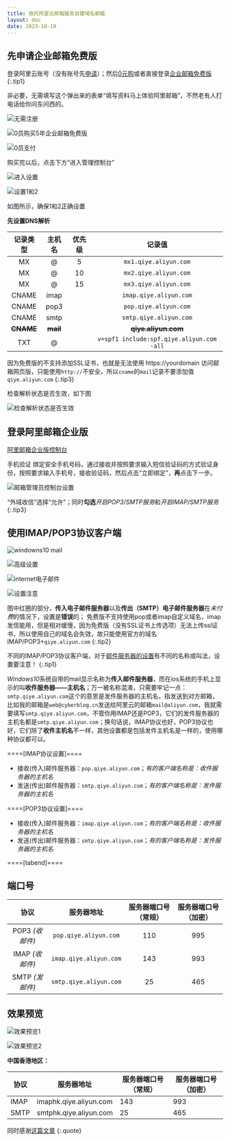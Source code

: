 ```yaml
---
title: 依托阿里云邮箱服务自建域名邮箱
layout: doc
date: 2023-10-10
---
```



## 先申请企业邮箱免费版

登录阿里云账号（没有账号先[申请](https://www.aliyun.com/activity/new/index?source=5176.11533457&userCode=eh59c0os)）；然后[0元购](https://exmail.aliyun.com/free)或者直接登录[企业邮箱免费版](https://account.aliyun.com/login/login.htm?oauth_callback=http%3A%2F%2Fnetcn.console.aliyun.com%2Fcore%2Fcloudmail%2Fapplyfreemail%2Fcreate%3Fspm%3D5176.1869144.1005.2.1iCwFs)
{:.tip1}


非必要，无需填写这个弹出来的表单“填写资料马上体验阿里邮箱”，不然老有人打电话给你问东问西的。

![无需注册](https://preview.cloud.189.cn/image/imageAction?param=BDD4A2730F20E3E50B7DAAF5A9F1F52EB7C87B29B4B3C814BF2C1A0F50F6DF4F47A3573E2F9F4E1E43AC6A2DB6BE9870520EADE651B70BD314264092F37FC904AD6D7AC614B652A62030B431787C8B2985E4BD3B0299E1382E75351D5ABF0D640301957B4F2A410D0FEE1095B996795C603F140F)

![0员购买5年企业邮箱免费版](https://preview.cloud.189.cn/image/imageAction?param=1D3B8E36A818FE58D0747101285D46768D90918D165FE102185C4F61275F3F0B09B1213EB6A065E50455293C4EDD6BC22A2A264DEEF9D875935A09CF4F71E4E86624BD18DBF3A5B7DEAC0A19ED3B8A01A2653FADE93A537D966944F1AFD441469272DC34D1AE07B452D2F998BC73FBD6DD3B2265)

![0员支付](https://preview.cloud.189.cn/image/imageAction?param=E5414517C7A3278AC4B88BDA1523632FC62443FACBB23DF91C7CF072E592647E03F9FFF5CBF1446126930A4491C5C06790012B0218D1C5F158C2FA0FDF3C2EF449D3461C51522C9C74EA834785CA1C6A965D336ED232806DBC2C6E07DB3315666D1BDEC50C64A41D46BE0E79B5E07F9A6E860D9B)

购买完以后，点击下方“进入管理控制台”

![进入设置](https://preview.cloud.189.cn/image/imageAction?param=12794ADCA82FB7BA5BB6644B7F0381C189F78BDD7F2828BD682AF4B114E258B9529A9E4BB0EBB2E08A681531F440EB4714349BDDDAB00FD641F228EB9B793F271E4CF67E74E1021518A45A1A5BBD95ED81220D230B1E9CCB329A44809B509F363B963E8C8C4A7CEC97A337F4F1EE052BFFE9E11B)


![设置1和2](https://preview.cloud.189.cn/image/imageAction?param=273BE846C198E787A471EC3B75F9AEDE9680B4E2540286017A4676590DD16F9C0F6EEF0A1C7E0516FA628CAE03453B965D7CF94F71EEACA4DABAEA49D93214FDA930F5750C857AEE54C93DDC7AE6DF4A168092F3705E9C4CE88B7A9CD0FC49A23D7C2F6BE5BC77EA643616F4B27D198726C85164)


如图所示，确保1和2正确设置

**先设置DNS解析**

| 记录类型 | 主机名       | 优先级 | 记录值               |
|:----------:|:--------------:|:----------:|:---------:|
| MX       | @            | 5  |`mx1.qiye.aliyun.com`    |
| MX       | @            | 10 |`mx2.qiye.aliyun.com`    |
| MX       | @            | 15 |`mx3.qiye.aliyun.com`    |
| CNAME    | imap         |    |`imap.qiye.aliyun.com`   |
| CNAME    | pop3         |    |`pop.qiye.aliyun.com`    |
| CNAME    | smtp         |    |`smtp.qiye.aliyun.com`   |
| **~~CNAME~~**   | **~~mail~~**         |    |**~~qiye.aliyun.com~~**       |
| TXT      | @            |    |`v=spf1 include:spf.qiye.aliyun.com -all` |

因为免费版的不支持添加SSL证书，也就是无法使用 https://yourdomain 访问邮箱网页版，只能使用`http://`不安全，所以`cname`的`mail`记录不要添加值`qiye.aliyun.com`
{:.tip3}

检查解析状态是否生效，如下图

![检查解析状态是否生效](https://preview.cloud.189.cn/image/imageAction?param=B3D82A50A985AA028BF5B4C68CE9FF2338F96F2BD921CDA5CB28EA28DB8544861E188F1ED8F179F1EE8F264FF7C9BCC5F2798E65DEEEA56CA369C4D3BF78A1D2860347779AAC23A3BAA5C699DEA02EC0A59B61B695EF231172C4503BB9D2DFC153FA7B75131615A96ADD61E57574B03D9A448412)
## 登录阿里邮箱企业版

[阿里邮箱企业版控制台](https://qiye.aliyun.com)

手机验证
绑定安全手机号码，通过接收并按照要求输入短信验证码的方式验证身份，按照要求输入手机号，接收验证码，然后点击“立即绑定”，**再**点击下一步。

![邮箱管理员控制台设置](https://preview.cloud.189.cn/image/imageAction?param=2F3E3DF7113951F06B6805CB75800C69851EC958DD2AF0AC47430AAB3EA7CAB4788F08E02963A6BE8279545CC348EB21FA6C73C89320045EBC07347BFC2AE6F3FDCF9A4F464F83A413DE114F2A27FD09C479A40E11173ABBC14FC0A129E4FF86C54C2AE97D8D606050ADAAC28F218298D79507BF)

“外域收信”选择“允许”；同时**勾选***开启POP3/SMTP服务*和*开启IMAP/SMTP服务*
{:.tip3}

## 使用IMAP/POP3协议客户端

![windowns10 mail](https://preview.cloud.189.cn/image/imageAction?param=FB1872E97FDE8340B214637379B0BFEE5794EE842A7A254CAC05278160CE0E3AC598759B46AAEE58298B9A4F73E9738F4FAB3C588466092F519E7AF91C1F239744D47AAA34955F6ACFA1A263EBAB556140A12DFCEA7D213745364E24FEB34CD6DC470E73001FFD7C492FECE5332233C1228A1529)

![高级设置](https://preview.cloud.189.cn/image/imageAction?param=6B68907C8574AC0DEB3CCDAC4DD3E05162078277AE65E3547B2B38A726536D0D8E47DABBA1C78CDF1DA3AFBE98D40A86FF361B2018454317D045E265EF094B095EF7D445A21B65B59B35FCCF793D5ADC9E5BF9321A8181C9951CDA428C17D24D1A329B656E1DB18940CD399A52ABF4ABAA930A7A)

![internet电子邮件](https://preview.cloud.189.cn/image/imageAction?param=D8C9227DCD02859A72E1DD787E0F5ED21FB6943F2988360D626EDB80BF7A413EB57DF5B026F059C3C50501F06199BEC74A52601F358FA2E0BB51D20BF818E0ADEB1290CAD6E1333DA4055B4B8942368CF80B623DDBDA174FDBA0F6BE452663780FDFDAD41270BC9034697D8352D8D11DB4B99BB4)

![设置注意](https://preview.cloud.189.cn/image/imageAction?param=D4B64D68F3592E788F1D602D1E1BE16A3ED5ABC03D9A2E5FB3DC9AF5CD8704E7F009A0017C77D0ED5A9DF2C0CD0961B2AC089DEA5E0F1A4FF0C07EFF31E5C95AD57A996FC2CF98190BAE17BC96FF6D90229CB35B931EDE2005050439E81CBEAFFE7804FFB7D1D531994B644F5CF4FB2FB3146ED0)

图中红圈的部分，**传入电子邮件服务器**以及**传出（SMTP）电子邮件服务器**在*未付费*的情况下，设置是**错误**的；
免费版不支持使用pop或者imap自定义域名，imap发信能用，但是相对缓慢，因为免费版（没有SSL证书上传选项）无法上传ssl证书，所以使用自己的域名会失效，故只能使用官方的域名IMAP/POP3+`qiye.aliyun.com`
{:.tip2}

不同的IMAP/POP3协议客户端，对于[邮件服务器的设置](https://help.aliyun.com/document_detail/468695.html?spm=a2c4g.468695.0.i2)有不同的名称或叫法，设置要注意！
{:.tip1}

*Windows10*系统自带的mail显示名称为**传入邮件服务器**，而在ios系统的手机上显示的叫**收件服务器——主机名**；万一被名称混淆，只需要牢记一点：`smtp.qiye.aliyun.com`这个的意思是发件服务器的主机名，指发送到对方邮箱，比如我的邮箱是`web@cyberblog.cn`发送给阿里云的邮箱`mail@aliyun.com`，我就需要填写`smtp.qiye.aliyun.com`，不管你用IMAP还是POP3，它们的发件服务器的主机名都是`smtp.qiye.aliyun.com`；换句话说，IMAP协议也好，POP3协议也好，它们除了**收件主机名**不一样，其他设置都是包括发件主机名是一样的，使用哪种协议都可以。



====[IMAP协议设置]====

- 接收(传入)邮件服务器：`pop.qiye.aliyun.com`；*有的客户端名称是：收件服务器的主机名*
- 发送(传出)邮件服务器：`smtp.qiye.aliyun.com`；*有的客户端名称是：发件服务器的主机名*

====[POP3协议设置]====

- 接收(传入)邮件服务器：`imap.qiye.aliyun.com`；*有的客户端名称是：收件服务器的主机名*
- 发送(传出)邮件服务器：`smtp.qiye.aliyun.com`；*有的客户端名称是：发件服务器的主机名*

====[tabend]====

## 端口号

| 协议 | 服务器地址            | 服务器端口号（常规） | 服务器端口号（加密） |
| :------: | :-------------------: | :-------------------: | :-------------------: |
| POP3 *(收邮件)*   | `pop.qiye.aliyun.com` | 110                 | 995                 |
| IMAP *(收邮件)*   | `imap.qiye.aliyun.com`  | 143                 | 993                 |
| SMTP *(发邮件)*   | `smtp.qiye.aliyun.com`  | 25                  | 465                 |


## 效果预览

![效果预览1](https://preview.cloud.189.cn/image/imageAction?param=5971A51BFA8C0D6CA30F231210D3F03AFF8E75A676CA13F27775226BE6D911B08BA41FCF7534ABD85166B6C1E179B1B6D63BDDA886F20A2813DDCDBD9CEBDFDF24B07C7C15E60C2D790089BBD317043C6BC62E811740F5AEED6DB7088272C015D16C396474A9C5E519FD7B4F23EEEF59340D5875)

![效果预览2](https://preview.cloud.189.cn/image/imageAction?param=5BD12ECDF462BA57C11A414D631BA73F9C3CF2435ADFD3F21540E4BBB0ADABFAD9E5731BE26C02D778F91B54A312D2392F992246A996F905CE1F924AC1B6AEACF4E1972DE9E3634F047ACFA085DF631387B692887BBB13B9058A66E528DAECD1F5B2EF687CCFB91F32AA5C18CC20A86632C47335)


**中国香港地区：**


| 协议 | 服务器地址            | 服务器端口号（常规） | 服务器端口号（加密） |
|------|-----------------------|----------------------|----------------------|
| IMAP | imaphk.qiye.aliyun.com | 143                  | 993                  |
| SMTP | smtphk.qiye.aliyun.com | 25                   | 465                  |


同时感谢[这篇文章](https://www.aliyunbaike.com/mail/5828/)
{:.quote}